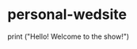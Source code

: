 # personal-wedsite
print ("Hello! Welcome to the show!")
<html>
<brown-eyes> </brown-eyes>
<head> </head>
<h1> </h1>
<body></body>
<line/img width by 4>
<line/img height by 6>